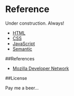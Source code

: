 Reference
==========

Under construction. Always!

- [HTML](/html.md)
- [CSS](css.md)
- [JavaScript](javascript.md)
- [Semantic](/semantic.md)

##References

- [Mozilla Developer Network](https://developer.mozilla.org)

##License

Pay me a beer...


